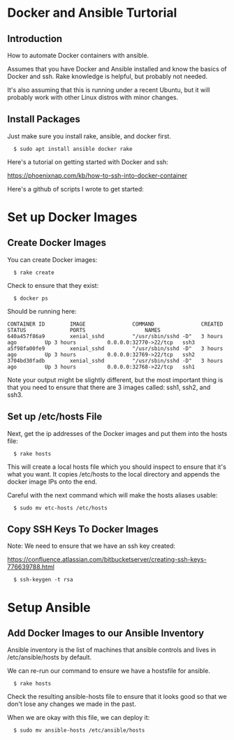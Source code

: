 # Docker and Ansible Turtorial

## Introduction

How to automate Docker containers with ansible.

Assumes that you have Docker and Ansible installed and know the basics of Docker and
ssh. Rake knowledge is helpful, but probably not needed.

It's also assuming that this is running under a recent Ubuntu, but it will probably work with 
other Linux distros with minor changes.

## Install Packages

Just make sure you install rake, ansible, and docker first.

```
  $ sudo apt install ansible docker rake
```

Here's a tutorial on getting started with Docker and ssh: 

https://phoenixnap.com/kb/how-to-ssh-into-docker-container

Here's a github of scripts I wrote to get started:

# Set up Docker Images

## Create Docker Images

You can create Docker images:

```
  $ rake create
```

Check to ensure that they exist:

```
  $ docker ps
```
Should be running here:

```
CONTAINER ID        IMAGE               COMMAND               CREATED             STATUS              PORTS                   NAMES
640a457f86a9        xenial_sshd         "/usr/sbin/sshd -D"   3 hours ago         Up 3 hours          0.0.0.0:32770->22/tcp   ssh3
a5f98fa00fe9        xenial_sshd         "/usr/sbin/sshd -D"   3 hours ago         Up 3 hours          0.0.0.0:32769->22/tcp   ssh2
3704bd30fadb        xenial_sshd         "/usr/sbin/sshd -D"   3 hours ago         Up 3 hours          0.0.0.0:32768->22/tcp   ssh1
```
Note your output might be slightly different, but the most important thing is
that you need to ensure that there are 3 images called: ssh1, ssh2, and ssh3.

## Set up /etc/hosts File

Next, get the ip addresses of the Docker images and put them into the hosts file:

```
  $ rake hosts
```

This will create a local hosts file which you should inspect to ensure that it's what you want. It copies /etc/hosts to the local directory and appends the docker image IPs onto the end.

Careful with the next command which will make the hosts aliases usable:

```
  $ sudo mv etc-hosts /etc/hosts
```

## Copy SSH Keys To Docker Images

Note: We need to ensure that we have an ssh key created:

https://confluence.atlassian.com/bitbucketserver/creating-ssh-keys-776639788.html

```
  $ ssh-keygen -t rsa
```

# Setup Ansible

## Add Docker Images to our Ansible Inventory

Ansible inventory is the list of machines that ansible controls and lives in /etc/ansible/hosts by default.

We can re-run our command to ensure we have a hostsfile for ansible.

```
  $ rake hosts
```

Check the resulting ansible-hosts file to ensure that it looks good so that we don't lose any
changes we made in the past.

When we are okay with this file, we can deploy it:

```
  $ sudo mv ansible-hosts /etc/ansible/hosts
```